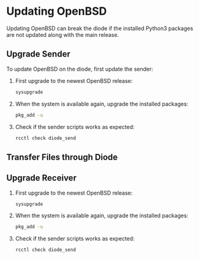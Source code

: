 # Updating OpenBSD

Updating OpenBSD can break the diode if the installed Python3 packages are not updated along with the main release.

## Upgrade Sender

To update OpenBSD on the diode, first update the sender:

1. First upgrade to the newest OpenBSD release:
   ```sh
   sysupgrade
   ```
1. When the system is available again, upgrade the installed packages:
   ```sh
   pkg_add -u
   ```
1. Check if the sender scripts works as expected:
   ```sh
   rcctl check diode_send
   ```

## Transfer Files through Diode



## Upgrade Receiver
1. First upgrade to the newest OpenBSD release:
   ```sh
   sysupgrade
   ```
1. When the system is available again, upgrade the installed packages:
   ```sh
   pkg_add -u
   ```
1. Check if the sender scripts works as expected:
   ```sh
   rcctl check diode_send
   ```
